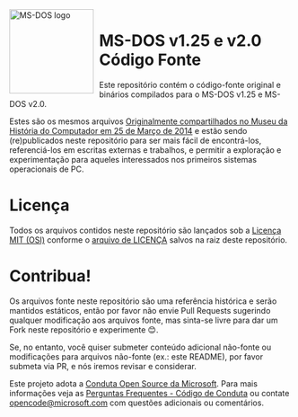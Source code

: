 <img width="150" height="150" align="left" style="float: left; margin: 0 10px 0 0;" alt="MS-DOS logo" src="https://github.com/Microsoft/MS-DOS/blob/master/msdos-logo.png">   

# MS-DOS v1.25 e v2.0 Código Fonte
Este repositório contém o código-fonte original e binários compilados para o MS-DOS v1.25 e MS-DOS v2.0.

Estes são os mesmos arquivos [Originalmente compartilhados no Museu da História do Computador em 25 de Março de 2014]( http://www.computerhistory.org/atchm/microsoft-ms-dos-early-source-code/) e estão sendo (re)publicados neste repositório para ser mais fácil de encontrá-los, referenciá-los em escritas externas e trabalhos, e permitir a exploração e experimentação para aqueles interessados nos primeiros sistemas operacionais de PC.  

# Licença
Todos os arquivos contidos neste repositório são lançados sob a [Licença MIT (OSI)]( https://en.wikipedia.org/wiki/MIT_License) conforme o [arquivo de LICENÇA](https://github.com/Microsoft/MS-DOS/blob/master/LICENSE.md) salvos na raiz deste repositório.

# Contribua!
Os arquivos fonte neste repositório são uma referência histórica e serão mantidos estáticos, então por favor não envie Pull Requests sugerindo qualquer modificação aos arquivos fonte, mas sinta-se livre para dar um Fork neste repositório e experimente 😊.  

Se, no entanto, você quiser submeter conteúdo adicional não-fonte ou modificações para arquivos não-fonte (ex.: este README), por favor submeta via PR, e nós iremos revisar e considerar.

Este projeto adota a [Conduta Open Source da Microsoft](https://opensource.microsoft.com/codeofconduct/).  Para mais informações veja as [Perguntas Frequentes - Código de Conduta](https://opensource.microsoft.com/codeofconduct/faq/) ou contate [opencode@microsoft.com](mailto:opencode@microsoft.com) com questões adicionais ou comentários.
